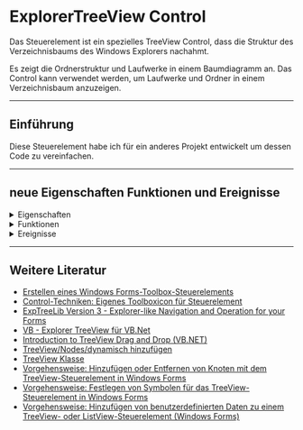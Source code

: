 ﻿# ExplorerTreeView Control

Das Steuerelement ist ein spezielles TreeView Control, dass die Struktur des Verzeichnisbaums des Windows Explorers nachahmt. 

Es zeigt die Ordnerstruktur und Laufwerke in einem Baumdiagramm an. Das Control kann verwendet werden, um Laufwerke und Ordner in einem Verzeichnisbaum anzuzeigen.

---

## Einführung

Diese Steuerelement habe ich für ein anderes Projekt entwickelt um dessen Code zu vereinfachen. 

---

## neue Eigenschaften Funktionen und Ereignisse

<details>
<summary>Eigenschaften</summary>

- **SelectedPath** - Gibt den vollständigen Pfad des ausgewählten Knotens zurück.
- **LineColor** - Gibt die Farbe der Linien zwischen den Knoten zurück oder legt diese fest.
- **ShowLines** - Gibt an, ob Linien zwischen den Knoten angezeigt werden.
- **ShowRootLines** - Gibt an, ob Linien zwischen den Stammknoten angezeigt werden.
- **ShowPlusMinus** - Legt fest ob die Plus- und Minuszeichen zum Anzeigen von Unterknoten angezeigt werden.
- **ForeColor** - Legt die Vordergrundfarbe für das Anzeigen von Text fest oder gibt diese zurück.
- **BackColor** - Legt die Hintergrundfarbe für das Steuerelement fest oder gibt diese zurück.
- **Indent** - Ruft den Abstand für das Einrücken der einzelnen Ebenen von untergeordneten Strukturknoten ab oder legt diesen fest.

</details>

<details> 
<summary>Funktionen</summary>

</details>

<details>
<summary>Ereignisse</summary>

- **SelectedPathChanged** - Wird ausgelöst, wenn sich der ausgewählte Pfad geändert hat.

</details>

---

## Weitere Literatur

- [Erstellen eines Windows Forms-Toolbox-Steuerelements](https://docs.microsoft.com/de-de/visualstudio/extensibility/creating-a-windows-forms-toolbox-control?view=vs-2022)
- [Control-Techniken: Eigenes Toolboxicon für Steuerelement](https://www.vb-paradise.de/index.php/Thread/123746-Control-Techniken-Eigenes-Toolboxicon-f%C3%BCr-Steuerelement/)
- [ExpTreeLib Version 3 - Explorer-like Navigation and Operation for your Forms](https://www.codeproject.com/Articles/422497/ExpTreeLib-Version-3-Explorer-like-Navigation-and)
- [VB - Explorer TreeView für VB.Net](https://dotnet-snippets.de/snippet/explorer-treeview-fuer-vb-net/468)
- [Introduction to TreeView Drag and Drop (VB.NET)](https://www.codeproject.com/Articles/8995/Introduction-to-TreeView-Drag-and-Drop-VB-NET)
- [TreeView/Nodes/dynamisch hinzufügen](https://www.vb-paradise.de/index.php/Thread/121678-TreeView-Nodes-dynamisch-hinzuf%C3%BCgen/)
- [TreeView Klasse](https://learn.microsoft.com/de-de/dotnet/api/system.windows.forms.treeview?view=netframework-4.7.2)
- [Vorgehensweise: Hinzufügen oder Entfernen von Knoten mit dem TreeView-Steuerelement in Windows Forms](https://learn.microsoft.com/de-de/dotnet/desktop/winforms/controls/how-to-add-and-remove-nodes-with-the-windows-forms-treeview-control?view=netframeworkdesktop-4.8)
- [Vorgehensweise: Festlegen von Symbolen für das TreeView-Steuerelement in Windows Forms](https://learn.microsoft.com/de-de/dotnet/desktop/winforms/controls/how-to-set-icons-for-the-windows-forms-treeview-control?view=netframeworkdesktop-4.8)
- [Vorgehensweise: Hinzufügen von benutzerdefinierten Daten zu einem TreeView- oder ListView-Steuerelement (Windows Forms)](https://learn.microsoft.com/de-de/dotnet/desktop/winforms/controls/add-custom-information-to-a-treeview-or-listview-control-wf?view=netframeworkdesktop-4.8)



